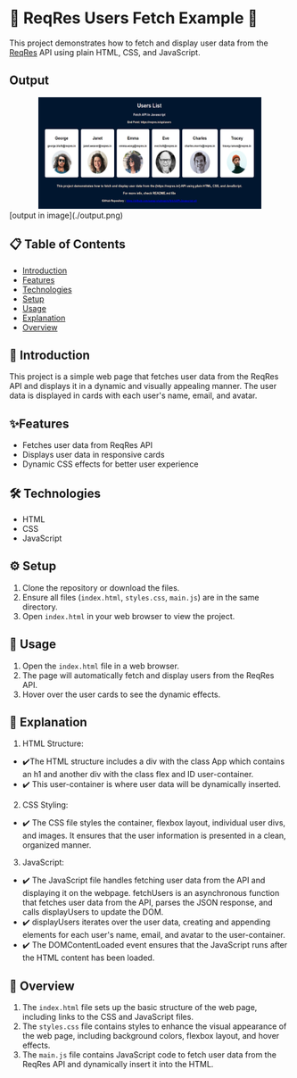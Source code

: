 # 🎉 ReqRes Users Fetch Example 🎉

This project demonstrates how to fetch and display user data from the [ReqRes](https://reqres.in/) API using plain HTML, CSS, and JavaScript.

## Output

<center> <img src="./output.png" width="400" height="200"/> </center>
[output in image](./output.png)

## 📋 Table of Contents

- [Introduction](#introduction)
- [Features](#features)
- [Technologies](#technologies)
- [Setup](#setup)
- [Usage](#usage)
- [Explanation](#Explanation)
- [Overview](#Overview)

## 🌟 Introduction

This project is a simple web page that fetches user data from the ReqRes API and displays it in a dynamic and visually appealing manner. The user data is displayed in cards with each user's name, email, and avatar.

## ✨Features

- Fetches user data from ReqRes API
- Displays user data in responsive cards
- Dynamic CSS effects for better user experience

## 🛠️ Technologies

- HTML
- CSS
- JavaScript

## ⚙️ Setup

1. Clone the repository or download the files.
2. Ensure all files (`index.html`, `styles.css`, `main.js`) are in the same directory.
3. Open `index.html` in your web browser to view the project.

## 🚀 Usage

1. Open the `index.html` file in a web browser.
2. The page will automatically fetch and display users from the ReqRes API.
3. Hover over the user cards to see the dynamic effects.

## 📲 Explanation

1. HTML Structure:

- ✔️The HTML structure includes a div with the class App which contains an h1 and another div with the class flex and ID user-container.
- ✔️ This user-container is where user data will be dynamically inserted.

2. CSS Styling:

- ✔️ The CSS file styles the container, flexbox layout, individual user divs, and images. It ensures that the user information is presented in a clean, organized manner.

3. JavaScript:

- ✔️ The JavaScript file handles fetching user data from the API and displaying it on the webpage.
  fetchUsers is an asynchronous function that fetches user data from the API, parses the JSON response, and calls displayUsers to update the DOM.
- ✔️ displayUsers iterates over the user data, creating and appending elements for each user's name, email, and avatar to the user-container.
- ✔️ The DOMContentLoaded event ensures that the JavaScript runs after the HTML content has been loaded.

## 🔦 Overview

1. The `index.html` file sets up the basic structure of the web page, including links to the CSS and JavaScript files.
2. The `styles.css` file contains styles to enhance the visual appearance of the web page, including background colors, flexbox layout, and hover effects.
3. The `main.js` file contains JavaScript code to fetch user data from the ReqRes API and dynamically insert it into the HTML.
